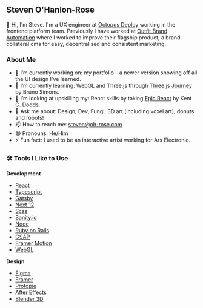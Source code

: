 ## Steven O'Hanlon-Rose

👋 Hi, I'm Steve. I'm a UX engineer at [Octopus Deploy](https://octopus.com/) working in the frontend platform team. Previously I have worked at [Outfit Brand Automation](https://outfit.io/) where I worked to improve their flagship product, a brand collateral cms for easy, decentralised and consistent marketing.

### About Me

- 🔭 I’m currently working on: my portfolio - a newer version showing off all the UI design I've learned.
- 🌱 I’m currently learning: WebGL and Three.js through [Three.js Journey](https://threejs-journey.com/) by Bruno Simons.
- 🤔 I’m looking at upskilling my: React skills by taking [Epic React](https://epicreact.dev/) by Kent C. Dodds. 
- 💬 Ask me about: Design, Dev, Fungi, 3D art (including voxel art), donuts and robots!
- 📫 How to reach me: steven@oh-rose.com
- 😄 Pronouns: He/Him
- ⚡ Fun fact: I used to be an interactive artist working for Ars Electronic.

### 🛠️ Tools I Like to Use

**Development**
- [React](https://reactjs.org/)
- [Typescript](https://www.typescriptlang.org/)
- [Gatsby](https://www.gatsbyjs.com/)
- [Next 12](https://nextjs.org/)
- [Scss](https://sass-lang.com/)
- [Sanity.io](https://www.sanity.io/)
- [Node](https://nodejs.org/en/)
- [Ruby on Rails](https://rubyonrails.org/)
- [GSAP](https://greensock.com/gsap/)
- [Framer Motion](https://www.framer.com/motion/)
- [WebGL](https://get.webgl.org/)

**Design**
- [Figma](https://www.figma.com/)
- [Framer](https://www.framer.com/)
- [Protopie](https://www.protopie.io/)
- [After Effects](https://www.adobe.com/au/products/aftereffects.html)
- [Blender 3D](https://www.blender.org/)
